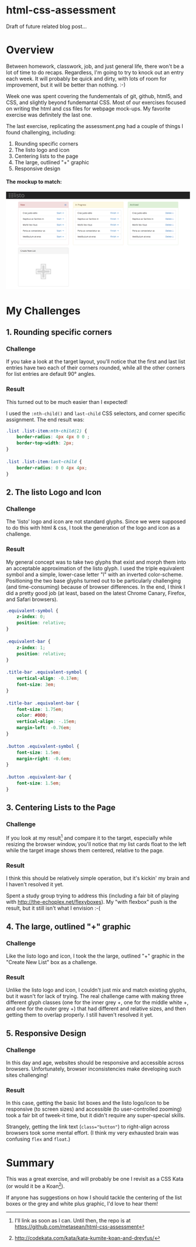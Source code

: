 html-css-assessment
===================

Draft of future related blog post...


# Overview

Between homework, classwork, job, and just general life, there won't be a lot of time to do recaps.  Regardless, I'm going to try to knock out an entry each week. It will probably be quick and dirty, with lots of room for improvement, but it will be better than nothing. :-)

Week one was spent covering the fundementals of git, github, html5, and CSS, and slightly beyond fundemantal CSS.  Most of our exercises focused on writing the html and css files for webpage mock-ups.  My favorite exercise was definitely the last one.

The last exercise, replicating the assessment.png had a couple of things I found challenging, including:
 1. Rounding specific corners
 2. The listo logo and icon
 3. Centering lists to the page
 4. The large, outlined "+" graphic
 5. Responsive design

#### The mockup to match:
 <a href="https://raw.githubusercontent.com/metasean/html-css-assessment/master/assessment.png" target="_blank"><img src="https://raw.githubusercontent.com/metasean/html-css-assessment/master/assessment.png" alt="assessment.png" /></a>

# My Challenges

## 1. Rounding specific corners
 
### Challenge

If you take a look at the target layout, you'll notice that the first and last list entries have two each of their corners rounded, while all the other corners for list entries are default 90° angles.

### Result

This turned out to be much easier than I expected!

I used the `:nth-child()` and `last-child` CSS selectors, and corner specific assignment.  The end result was:

``` css
.list .list-item:nth-child(2) {
	border-radius: 4px 4px 0 0 ;
	border-top-width: 2px;
}

.list .list-item:last-child {
	border-radius: 0 0 4px 4px;
}
```

## 2. The listo Logo and Icon

### Challenge

The 'listo' logo and icon are not standard glyphs.  Since we were supposed to do this with html & css, I took the generation of the logo and icon as a challenge.

### Result

My general concept was to take two glyphs that exist and morph them into an acceptable approximation of the listo glyph.  I used the triple equivalent symbol and a simple, lower-case letter "l" with an inverted color-scheme.  Positioning the two base glyphs turned out to be particularly challenging (and time-consuming) because of browser differences.  In the end, I think I did a pretty good job (at least, based on the latest Chrome Canary, Firefox, and Safari browsers).

``` css
.equivalent-symbol {
	z-index: 0;
	position: relative;
}

.equivalent-bar {
	z-index: 1;
	position: relative;
}

.title-bar .equivalent-symbol {
	vertical-align: -0.17em;
	font-size: 3em;
}

.title-bar .equivalent-bar {
	font-size: 1.75em;
	color: #000;
	vertical-align: -.15em;
	margin-left: -0.76em;
}

.button .equivalent-symbol {
	font-size: 1.5em;
	margin-right: -0.6em;
}

.button .equivalent-bar {
	font-size: 1.5em;
}
```

## 3. Centering Lists to the Page

### Challenge

If you look at my result[^will link when I can] and compare it to the target, especially while resizing the browser window, you'll notice that my list cards float to the left while the target image shows them centered, relative to the page.

### Result

I think this should be relatively simple operation, but it's kickin' my brain and I haven't resolved it yet.

Spent a study group trying to address this (including a fair bit of playing with http://the-echoplex.net/flexyboxes).   My "with flexbox" push is the result, but it still isn't what I envision :-(   

## 4. The large, outlined "+" graphic

### Challenge

Like the listo logo and icon, I took the the large, outlined "+" graphic in the "Create New List" box as a challenge.

### Result

Unlike the listo logo and icon, I couldn't just mix and match existing glyphs, but it wasn't for lack of trying.  The real challenge came with making three different glyph classes (one for the inner grey +, one for the middle white +, and one for the outer grey +) that had different and relative sizes, and then getting them to overlap properly.  I still haven't resolved it yet.



## 5. Responsive Design

### Challenge

In this day and age, websites should be responsive and accessible across browsers.  Unfortunately, browser inconsistencies make developing such sites challenging!

### Result

In this case, getting the basic list boxes and the listo logo/icon to be responsive (to screen sizes) and accessible (to user-controlled zooming) took a fair bit of tweek-it time, but it didn't require any super-special skills.

Strangely, getting the link text (`class="button"`) to right-align across browsers took some mental effort. (I think my very exhausted brain was confusing `flex` and `float`.)

# Summary

This was a great exercise, and will probably be one I revisit as a CSS Kata (or would it be a Koan[^kata-vs-koan]).

If anyone has suggestions on how I should tackle the centering of the list boxes or the grey and white plus graphic, I'd love to hear them!  



 [^will link when I can]: I'll link as soon as I can.  Until then, the repo is at https://github.com/metasean/html-css-assessment

 [^kata-vs-koan]: http://codekata.com/kata/kata-kumite-koan-and-dreyfus/